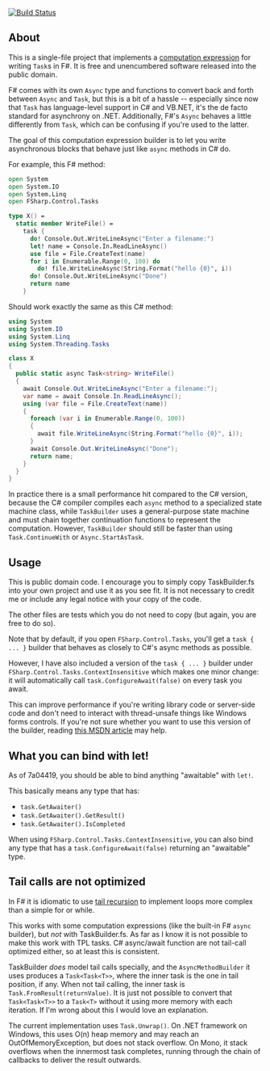 [![Build Status](https://travis-ci.org/rspeele/TaskBuilder.fs.svg?branch=master)](https://travis-ci.org/rspeele/TaskBuilder.fs)

## About

This is a single-file project that implements a
[computation expression](https://docs.microsoft.com/en-us/dotnet/articles/fsharp/language-reference/computation-expressions)
for writing `Task`s in F#.
It is free and unencumbered software released into the public domain.

F# comes with its own `Async` type and functions to convert back and
forth between `Async` and `Task`, but this is a bit of a hassle --
especially since now that `Task` has language-level support in C# and
VB.NET, it's the de facto standard for asynchrony on .NET.
Additionally, F#'s `Async` behaves a little differently from `Task`,
which can be confusing if you're used to the latter.

The goal of this computation expression builder is to let you write
asynchronous blocks that behave just like `async` methods in C# do.

For example, this F# method:

```fsharp
open System
open System.IO
open System.Linq
open FSharp.Control.Tasks

type X() =
  static member WriteFile() =
    task {
      do! Console.Out.WriteLineAsync("Enter a filename:")
      let! name = Console.In.ReadLineAsync()
      use file = File.CreateText(name)
      for i in Enumerable.Range(0, 100) do
        do! file.WriteLineAsync(String.Format("hello {0}", i))
      do! Console.Out.WriteLineAsync("Done")
      return name
    }
```

Should work exactly the same as this C# method:

```csharp
using System
using System.IO
using System.Linq
using System.Threading.Tasks

class X
{
  public static async Task<string> WriteFile()
  {
    await Console.Out.WriteLineAsync("Enter a filename:");
    var name = await Console.In.ReadLineAsync();
    using (var file = File.CreateText(name))
    {
      foreach (var i in Enumerable.Range(0, 100))
      {
        await file.WriteLineAsync(String.Format("hello {0}", i));
      }
      await Console.Out.WriteLineAsync("Done");
      return name;
    }
  }
}
```

In practice there is a small performance hit compared to the C#
version, because the C# compiler compiles each `async` method to a
specialized state machine class, while `TaskBuilder` uses a
general-purpose state machine and must chain together continuation
functions to represent the computation. However, `TaskBuilder` should
still be faster than using `Task.ContinueWith` or `Async.StartAsTask`.

## Usage

This is public domain code. I encourage you to simply copy
TaskBuilder.fs into your own project and use it as you see fit. It is
not necessary to credit me or include any legal notice with your copy
of the code.

The other files are tests which you do not need to copy (but again,
you are free to do so).

Note that by default, if you open `FSharp.Control.Tasks`, you'll get
a `task { ... }` builder that behaves as closely to C#'s async methods as possible.

However, I have also included a version of the `task { ... }` builder under
`FSharp.Control.Tasks.ContextInsensitive` which makes one minor change: it will
automatically call `task.ConfigureAwait(false)` on every task you await.

This can improve performance if you're writing library code or server-side code
and don't need to interact with thread-unsafe things like Windows forms controls.
If you're not sure whether you want to use this version of the builder,
reading [this MSDN article](https://msdn.microsoft.com/en-us/magazine/jj991977.aspx)
may help.

## What you can bind with let!

As of 7a04419, you should be able to bind anything "awaitable" with `let!`.

This basically means any type that has:

* `task.GetAwaiter()`
* `task.GetAwaiter().GetResult()`
* `task.GetAwaiter().IsCompleted`

When using `FSharp.Control.Tasks.ContextInsensitive`, you can also bind any type
that has a `task.ConfigureAwait(false)` returning an "awaitable" type.

## Tail calls are not optimized

In F# it is idiomatic to use [tail
recursion](https://en.wikipedia.org/wiki/Tail_call) to implement loops more
complex than a simple for or while.

This works with some computation expressions (like the built-in F# `async`
builder), but _not_ with TaskBuilder.fs. As far as I know it is not possible to
make this work with TPL tasks. C# async/await function are not tail-call
optimized either, so at least this is consistent.

TaskBuilder _does_ model tail calls specially, and the `AsyncMethodBuilder` it
uses produces a `Task<Task<T>>`, where the inner task is the one in tail
position, if any. When not tail calling, the inner task is
`Task.FromResult(returnValue)`. It is just not possible to convert that
`Task<Task<T>>` to a `Task<T>` without it using more memory with each iteration.
If I'm wrong about this I would love an explanation.

The current implementation uses `Task.Unwrap()`. On .NET framework on Windows,
this uses O(n) heap memory and may reach an OutOfMemoryException, but does not
stack overflow. On Mono, it stack overflows when the innermost task completes,
running through the chain of callbacks to deliver the result outwards.

